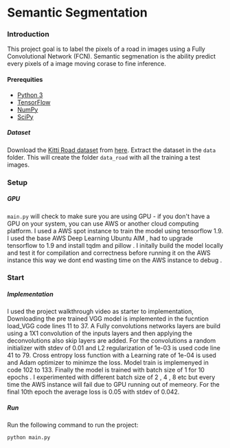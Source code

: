 # Semantic Segmentation
### Introduction
This project goal is to  label the pixels of a road in images using a Fully Convolutional Network (FCN). Semantic segmenation is the ability predict every pixels of a image moving corase to fine inference.

#### Prerequities 
 - [Python 3](https://www.python.org/)
 - [TensorFlow](https://www.tensorflow.org/)
 - [NumPy](http://www.numpy.org/)
 - [SciPy](https://www.scipy.org/)
 
 ##### Dataset
Download the [Kitti Road dataset](http://www.cvlibs.net/datasets/kitti/eval_road.php) from [here](http://www.cvlibs.net/download.php?file=data_road.zip).  Extract the dataset in the `data` folder.  This will create the folder `data_road` with all the training a test images.

### Setup
##### GPU
`main.py` will check to make sure you are using GPU - if you don't have a GPU on your system, you can use AWS or another cloud computing platform.  I used a AWS spot  instance to train the model using tensorflow 1.9. I used the base AWS Deep Learning Ubuntu AIM , had to upgrade tensorflow to 1.9 and install tqdm and pillow .
I initally build the model locally and test it for compilation and correctness before running it on the AWS instance this way we dont end wasting time on the AWS instance to debug .

### Start
##### Implementation
I used the project walkthrough video as  starter to implementation, 
Downloading the pre trained VGG model is  implemented in the fucntion load_VGG  code lines  11 to 37.
A Fully convolutions networks layers are build using a 1X1 convolution of the inputs layers  and then applying the deconvolutions also skip layers are added.
For the convolutions a random initializer with stdev of 0.01 and L2 regularization of 1e-03 is used  code line 41 to 79.
Cross entropy loss function with a Learning rate of 1e-04 is used and Adam optimizer to minimze the loss.
Model train is implemenyed in code 102 to 133.
Finally the model is trained with batch size of 1 for 10 epochs . I experimented with different batch size of 2 , 4 , 8 etc but every time the AWS instance will fail due to GPU running out of memeory. 
For the final 10th epoch the average loss is  0.05 with stdev of 0.042.


##### Run
Run the following command to run the project:
```
python main.py
```
